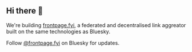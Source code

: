 ## Hi there 👋

We're building [frontpage.fyi](https://frontpage.fyi), a federated and decentralised link aggreator built on the same technologies as Bluesky.

Follow [@frontpage.fyi](https://bsky.app/profile/frontpage.fyi) on Bluesky for updates.
